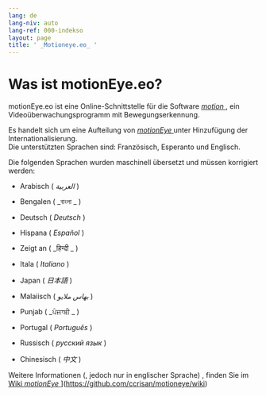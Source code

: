 ```yaml
---
lang: de
lang-niv: auto
lang-ref: 000-indekso
layout: page
title: ' _Motioneye.eo_ '
---
```

# Was ist motionEye.eo?

motionEye.eo ist eine Online-Schnittstelle für die Software [ _motion_ ](https://motion-project.github.io/), ein Videoüberwachungsprogramm mit Bewegungserkennung.

Es handelt sich um eine Aufteilung von [ _motionEye_ ](https://github.com/ccrisan/motioneye) unter Hinzufügung der Internationalisierung.  
Die unterstützten Sprachen sind: Französisch, Esperanto und Englisch.

Die folgenden Sprachen wurden maschinell übersetzt und müssen korrigiert werden:

* Arabisch ( _العربية_ )


* Bengalen ( _বাংলা _ )
  

  

* Deutsch ( _Deutsch_ )


* Hispana ( _Español_ )


* Zeigt an ( _हिन्दी _ )
  

  

* Itala ( _Italiano_ )


* Japan ( _日本語_ )


* Malaiisch ( _بهاس ملايو_ )


* Punjab ( _ਪੰਜਾਬੀ _ )
  

  

* Portugal ( _Português_ )


* Russisch ( _русский язык_ )


* Chinesisch ( _中文_ )




Weitere Informationen (, jedoch nur in englischer Sprache) , finden Sie im [Wiki _motionEye_ ](https://github.com/ccrisan/motioneye/wiki)](https://github.com/ccrisan/motioneye/wiki)

